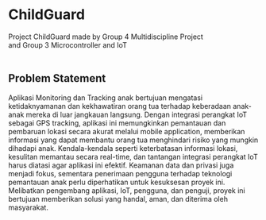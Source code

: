 # ChildGuard
Project ChildGuard made by Group 4 Multidiscipline Project <br>
and Group 3 Microcontroller and IoT <br>
<br>

## Problem Statement

Aplikasi Monitoring dan Tracking anak bertujuan mengatasi ketidaknyamanan dan kekhawatiran orang tua terhadap keberadaan anak-anak mereka di luar jangkauan langsung. Dengan integrasi perangkat IoT sebagai GPS tracking, aplikasi ini memungkinkan pemantauan dan pembaruan lokasi secara akurat melalui mobile application, memberikan informasi yang dapat membantu orang tua menghindari risiko yang mungkin dihadapi anak. Kendala-kendala seperti keterbatasan informasi lokasi, kesulitan memantau secara real-time, dan tantangan integrasi perangkat IoT harus diatasi agar aplikasi ini efektif. Keamanan data dan privasi juga menjadi fokus, sementara penerimaan pengguna terhadap teknologi pemantauan anak perlu diperhatikan untuk kesuksesan proyek ini. Melibatkan pengembang aplikasi, IoT, pengguna, dan penguji, proyek ini bertujuan memberikan solusi yang handal, aman, dan diterima oleh masyarakat.

